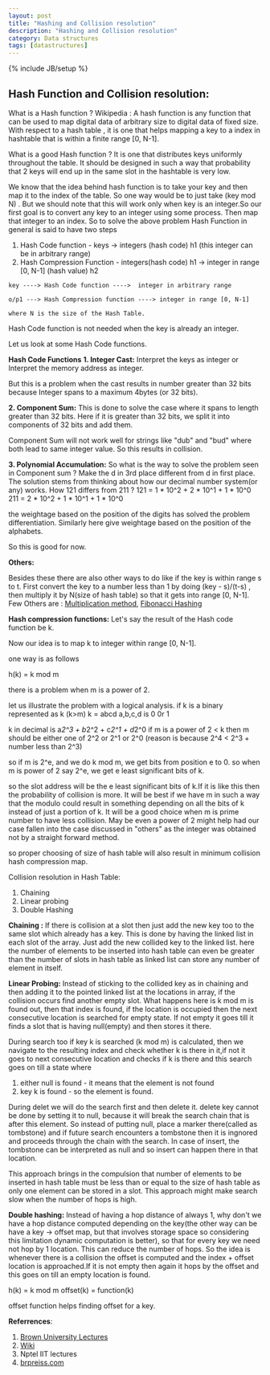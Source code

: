 ```yaml
---
layout: post
title: "Hashing and Collision resolution"
description: "Hashing and Collision resolution"
category: Data structures
tags: [datastructures]
---
```

{% include JB/setup %}

## Hash Function and Collision resolution:

What is a Hash function ?
   Wikipedia : A hash function is any function that can be used to map digital data of arbitrary size to digital data of fixed size.
With respect to a hash table , it is one that helps mapping a key to a index in hashtable that is within a finite range [0, N-1].

What is a good Hash function ?
   It is one that distributes keys uniformly throughout the table. It should be designed in such a way that probability
that 2 keys will end up in the same slot in the hashtable is very low.
 
We know that the idea behind hash function is to take your key and then map it to the index of the table. So one way
would be to just take (key mod N) .  But we should note that this will work only when key is an integer.So our first goal is to convert
any key to an integer using some process. Then map that integer to an index.
So to solve the above problem Hash Function in general is said to have two steps

1. Hash Code function -  keys -> integers (hash code) h1 (this integer can be in arbitrary range)
2. Hash Compression Function - integers(hash code) h1 -> integer in range [0, N-1] (hash value) h2

```
key ----> Hash Code function ---->  integer in arbitrary range 

o/p1 ---> Hash Compression function ----> integer in range [0, N-1] 

where N is the size of the Hash Table.
```

Hash Code function is not needed when the key is already an integer.

Let us look at some Hash Code functions.

**Hash Code Functions**
**1. Integer Cast:**
   Interpret the keys as integer or
   Interpret the memory address as integer.

But this is a problem when the cast results in number greater than 32 bits because
Integer spans to a maximum 4bytes (or 32 bits).

**2. Component Sum:**
   This is done to solve the case where it spans to length greater than 32 bits.
Here if it is greater than 32 bits, we  split it into components of 32 bits and add them.

Component Sum will not work well for strings like "dub" and "bud" where both lead to same integer value.
So this results in collision.
   

**3. Polynomial Accumulation:**
    So what is the way to solve the problem seen in Component sum ? Make the d in 3rd place different from d in first place.
The solution stems from thinking about how our decimal number system(or any) works. How 121 differs from 211 ?
121 = 1 * 10^2 + 2 * 10^1 + 1 * 10^0
211 = 2 * 10^2 + 1 * 10^1 + 1 * 10^0

the weightage based on the position of the digits has solved the problem differentiation.
Similarly here give weightage based on the position of the alphabets.

So this is good for now.

**Others:**

Besides these there are also other ways to do like if the key is within range s to t. First convert the key to a number
less than 1 by doing (key - s)/(t-s) , then multiply it by N(size of hash table) so that it gets into range [0, N-1].
Few Others are : [Multiplication method](http://brpreiss.com/books/opus4/html/page213.html#SECTION009230000000000000000),
[Fibonacci Hashing](http://brpreiss.com/books/opus4/html/page214.html#SECTION009240000000000000000)


**Hash compression functions:**
Let's say the result of the Hash code function be k.

Now our idea is to map k to integer within range [0, N-1].

one way is as follows

h(k) = k mod m

there is a problem when m is a power of 2.

let us illustrate the problem with a logical analysis.
if k is a binary represented as k    (k>m)
k = abcd
a,b,c,d is 0 0r 1

k in decimal is  a*2^3 + b*2^2 + c*2^1 + d*2^0
if m is a power of 2 < k then m should be either one of 2^2 or 2^1 or 2^0 (reason is because  2^4 < 2^3 + number less than 2^3)

so if m is 2^e, and we do k mod m, we get bits from position e to 0.
so when m is power of 2 say 2^e, we get e least significant bits of k.

so the slot address will be the e least significant bits of k.If it is like this then the probability of collision is more.
It will be best if we have m in such a way that the modulo could result in something depending on all the bits of k
instead of just a portion of k.
It will be a good choice when m is prime number to have less collision.
May be even a power of 2 might help had our case fallen into the case discussed in "others" as the integer was obtained
not by a straight forward method.

so proper choosing of size of hash table will also result in minimum collision hash compression map.

Collision resolution in Hash Table:

1. Chaining
2. Linear probing
3. Double Hashing


**Chaining :**
   If there is collision at a slot then just add the new key too to the same slot which already has a key. This is done by having
the linked list in each slot of the array. Just add the new collided key to the linked list.
here the number of elements to be inserted into hash table can even be greater than the number of slots in hash table as linked
list can store any number of element in itself.

**Linear Probing:**
   Instead of sticking to the collided key as in chaining and then adding it to the pointed linked list at the locations in array,
if the collision occurs find another empty slot.
What happens here is k mod m is found out, then that index is found, if the location is occupied then the next consecutive location is searched for empty state. If not empty it goes till it finds a slot that is having null(empty) and then stores it there.

During search too if key k is searched (k mod m) is calculated, then we navigate to the resulting index and check whether k is there in it,if not it goes to next consecutive location and checks if k is there and this search goes on till a state where
1) either null is found - it means that the element is not found
2) key k is found - so the element is found.

During delet we will do the search first and then delete it. delete key cannot be done by setting it to null, because it will break the
search chain that is after this element. So instead of putting null, place a marker there(called as tombstone) and 
if future search encounters a tombstone then it is ingnored and proceeds through the chain with the search.
In case of insert, the tombstone can be interpreted as null and so insert can happen there in that location.
 
This approach brings in the compulsion that number of elements to be inserted in hash table must be less than or equal to the size of hash table as only one element can be stored in a slot.
This approach might make search slow when the number of hops is high.


**Double hashing:**
    Instead of having a hop distance of always 1, why don't we have a hop distance computed depending on the key(the other way can be have a 
key -> offset map, but that involves storage space so considering this limitation dynamic computation is better), so that 
for every key we need not hop by 1 location. This can reduce the number of hops.
    So the idea is whenever there is a collision the offset is computed and the index + offset location is approached.If it is not
empty then again it hops by the offset and this goes on till an empty location is found.

h(k) = k mod m
offset(k) = function(k)

offset function helps finding offset for a key.

**Referrences**:

1. [Brown University Lectures](http://cs.brown.edu/courses/cs016/docs/old_lectures/HashTables.pdf)
2. [Wiki](https://en.wikipedia.org/wiki/Hash_function)
3. Nptel IIT lectures
4. [brpreiss.com](http://brpreiss.com/books/opus4/html/page210.html)
